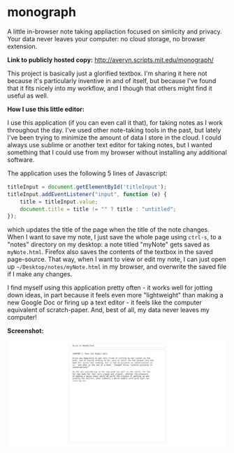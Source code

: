 # monograph

A little in-browser note taking appliaction focused on simlicity and privacy.  
Your data never leaves your computer: no cloud storage, no browser extension.

**Link to publicly hosted copy:** http://averyn.scripts.mit.edu/monograph/

This project is basically just a glorified textbox. I'm sharing it here
not because it's particularly inventive in and of itself, but because I've
found that it fits nicely into my workflow, and I though that others might
find it useful as well.

**How I use this little editor:**

I use this application (if you can even call it that),
for taking notes as I work throughout the day. I've used
other note-taking tools in the past, but lately I've been trying to minimize
the amount of data I store in the cloud. I could always use sublime or another
text editor for taking notes, but I wanted something that I could use from my 
browser without installing any additional software.

The application uses the following 5 lines of Javascript:
```js
titleInput = document.getElementById('titleInput');
titleInput.addEventListener("input", function (e) {
    title = titleInput.value;
    document.title = title != "" ? title : "untitled";
});
```
which updates the title of the page when the title of the note changes.
When I want to save my note, I just save the whole page using `ctrl-s`,
to a "notes" directory on my desktop: a note titled "myNote" gets saved
as `myNote.html`. Firefox also saves the contents of the textbox in the saved 
page-source. That way, when I want to view or edit my note, I can just open
up `~/Desktop/notes/myNote.html` in my browser, and overwrite the saved file
if I make any changes. 

I find myself using this application pretty often - it works well for jotting 
down ideas, in part because it feels even more "lightweight" than making a new 
Google Doc or firing up a text editor - it feels like the computer equivalent of
scratch-paper. And, best of all, my data never leaves my computer!

**Screenshot:**

![screenshot](screenshot.png)
